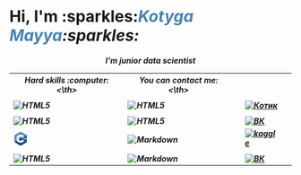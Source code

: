 <!----# Hi, I'm :sparkles:_**Kotyga Mayya**_:sparkles:---->

<h1>Hi, I'm :sparkles:<span style="color: #4682B4;"><em><b>Kotyga Mayya<em><b></span>:sparkles:</h1>


<center>I'm junior data scientist</center>

<table>
    <tr>
        <th colspan = "2">
        Hard skills :computer: 
        <\th>
        <th>
        You can contact me: 
        <\th>
    <tr>
    <tr>
        <td>
            <img align="middle" alt="HTML5" width="26px" src="https://www.freepngimg.com/thumb/android/72537-icons-python-programming-computer-social-tutorial.png"/>
        <td>
        <td>
            <img align="middle" alt="HTML5" width="35px" src="https://toplogos.ru/images/logo-postgresql.png"/>
        <td>
        <td>
            <a href="mailto:kotyga.m.m@gmail.com"><img align="middle" src="https://googleupload.com/wp-content/uploads/2019/01/2000px-New_Logo_Gmail.svg_.png" alt="Котик" weight = 20 height = 20></a>
        <td>
    <tr>
        <tr>
        <td>
            <img align="middle" alt="HTML5" width="23px" src="https://itproger.com/img/tests/1585037968.svg" />
        <td>
        <td>
            <img align="middle" alt="HTML5" width="26px" src="https://ods.ai/ods/logo/ods.svg" />
        <td>
        <td>
            <a href="https://vk.com/id203912543"><img align="middle" src="https://avster.ru/wp-content/uploads/2018/08/vk.png" alt="ВК" weight = 20 height = 20></a>
        <td>
    <tr>
        <tr>
        <td>
            <img align="middle" alt="Markdown" width="26px" src="https://raw.githubusercontent.com/github/explore/180320cffc25f4ed1bbdfd33d4db3a66eeeeb358/topics/cpp/cpp.png"/>
        <td>
        <td>
            <img align="middle" alt="Markdown" width="30px" src="https://gitlab.linphone.org/uploads/-/system/project/avatar/453/kissclipart-api-icon-png-clipart-computer-icons-application-pr-46d0976647deed9c.png"/>
        <td>
        <td>
            <a href="https://www.kaggle.com/mayyakotyga"><img align="middle" src="https://cdn.freelogovectors.net/wp-content/uploads/2018/06/kaggle-logo.png" alt="kaggle" weight = 50 height = 40></a>
        <td>
    <tr>
        <tr>
        <td>
            <img align="middle" alt="HTML5" width="26px" src="https://www.digiseller.ru/preview/307467/p1_2357302_9035e97a.png"/>
        <td>
        <td>
            <img align="middle" alt="Markdown" width="26px" src="https://www.clipartmax.com/png/full/200-2006334_its-no-wonder-its-so-popular-with-its-incredible-linux-flat-icon.png"/>
        <td>
        <td>
            <a href="https://opendatascience.slack.com/team/U027HAWMBNG"><img align="middle" src="https://gdm-catalog-fmapi-prod.imgix.net/ProductLogo/91f64896-759a-41ae-8d14-d540f90c5870.png?auto=format&size=50" alt="ВК" weight = 27 height = 27></a>
        <td>
    <tr>
<table>
